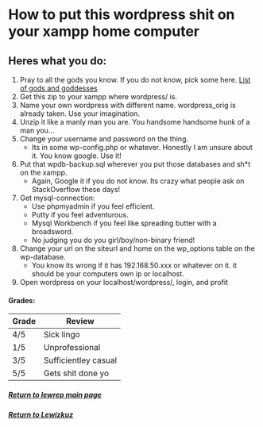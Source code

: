 # How to put this wordpress shit on your xampp home computer

## Heres what you do:

1. Pray to all the gods you know. If you do not know, pick some here. [List of gods and goddesses](https://simple.wikipedia.org/wiki/List_of_gods_and_goddesses)
2. Get this zip to your xampp where wordpress/ is.
3. Name your own wordpress with different name. wordpress_orig is already taken. Use your imagination.  
4. Unzip it like a manly man you are. You handsome handsome hunk of a man you...
5. Change your username and password on the thing.  
    * Its in some wp-config.php or whatever. Honestly I am unsure about it. You know google. Use it!  
6. Put that wpdb-backup.sql wherever you put those databases and sh*t on the xampp. 
    * Again, Google it if you do not know. Its crazy what people ask on StackOverflow these days!
7. Get mysql-connection: 
    * Use phpmyadmin if you feel efficient. 
    * Putty if you feel adventurous.
    * Mysql Workbench if you feel like spreading butter with a broadsword. 
    * No judging you do you girl/boy/non-binary friend!
8. Change your url on the siteurl and home on the wp_options table on the wp-database.
    * You know its wrong if it has 192.168.50.xxx or whatever on it. it should be your computers own ip or localhost.
9. Open wordpress on your localhost/wordpress/, login, and profit 

#### Grades:

| Grade | Review               |
| ----- | ------------------- | 
| 4/5   | Sick lingo           | 
| 1/5   | Unprofessional       | 
| 3/5   | Sufficientley casual | 
| 5/5   | Gets shit done yo    | 

##### [Return to lewrep main page](https://github.com/Lewizkuz/lewrep)
##### [Return to Lewizkuz](https://github.com/Lewizkuz)
